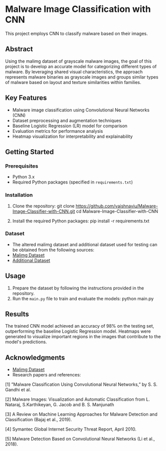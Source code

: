 # Malware Image Classification with CNN

This project employs CNN to classify malware based on their images.

## Abstract
Using the malimg dataset of grayscale malware images, the goal of this project is to develop an accurate model for categorizing different types of malware. By leveraging shared visual characteristics, the approach represents malware binaries as grayscale images and groups similar types of malware based on layout and texture similarities within families.

## Key Features
- Malware image classification using Convolutional Neural Networks (CNN)
- Dataset preprocessing and augmentation techniques
- Baseline Logistic Regression (LR) model for comparison
- Evaluation metrics for performance analysis
- Heatmap visualization for interpretability and explainability

## Getting Started
### Prerequisites
- Python 3.x
- Required Python packages (specified in `requirements.txt`)

### Installation
1. Clone the repository:
git clone https://github.com/vaishnaviu/Malware-Image-Classifier-with-CNN.git
cd Malware-Image-Classifier-with-CNN

2. Install the required Python packages:
pip install -r requirements.txt
 
### Dataset
- The altered malimg dataset and additional dataset used for testing can be obtained from the following sources:
- [Malimg Dataset](https://www.kaggle.com/datasets/ikrambenabd/malimg-original)
- [Additional Dataset](https://www.kaggle.com/c/malware-classification/data?select=train.7z)

## Usage
1. Prepare the dataset by following the instructions provided in the repository.
2. Run the `main.py` file to train and evaluate the models:
   python main.py

## Results
The trained CNN model achieved an accuracy of 98% on the testing set, outperforming the baseline Logistic Regression model. Heatmaps were generated to visualize important regions in the images that contribute to the model's predictions.

## Acknowledgments
- [Malimg Dataset](https://www.kaggle.com/datasets/ikrambenabd/malimg-original)
- Research papers and references:

[1] ”Malware Classification Using Convolutional Neural Networks,” by S. S.
Gandhi et al.

[2] Malware Images: Visualization and Automatic Classification from L. Nataraj,
S.Karthikeyan, G. Jacob and B. S. Manjunath

[3] A Review on Machine Learning Approaches for Malware Detection and
Classification (Bajaj et al., 2019).

[4] Symantec Global Internet Security Threat Report, April 2010.

[5] Malware Detection Based on Convolutional Neural Networks (Li et al.,
2018).


